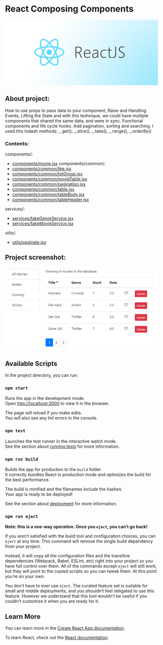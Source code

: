 # React Composing Components

![React.js](./images/reactjs.png)

## About project:

How to use props to pass data to your component, Raise and Handling Events, Lifting the State and with this texhnique, we could have multiple components that shared the same data, and were in sync. Functional components and life cycle hooks. Add pagination, sorting and searching.
I used this lodash methods: _.get(), _.slice(), _.take(), _.range(), \_.orderBy()

### Contents:

components/:

- [components/movie.jsx]('./src/components/movie.jsx')
  components/common/:
- [components/common/like.jsx]('./src/components/common/like.jsx')
- [components/common/listGroup.jsx]('./src/components/common/listGroup.jsx')
- [components/common/movieTable.jsx]('./src/components/common/movieTable.jsx')
- [components/common/pagination.jsx]('./src/components/common/pagination.jsx')
- [components/common/table.jsx]('./src/components/common/table.jsx')
- [components/common/tableBody.jsx]('./src/components/common/tableBody.jsx')
- [components/common/tableHeader.jsx]('./src/components/common/tableHeader.jsx')

services/:

- [services/fakeGenreService.jsx]('./src/services/fakeGenreService.jsx')
- [services/fakeMovieService.jsx]('./src/services/fakeMovieService.jsx')

utils/:

- [utils/paginate.jsx]('./src/utils/paginate.jsx')

## Project screenshot:

![example](./images/1.png)

## Available Scripts

In the project directory, you can run:

### `npm start`

Runs the app in the development mode.<br>
Open [http://localhost:3000](http://localhost:3000) to view it in the browser.

The page will reload if you make edits.<br>
You will also see any lint errors in the console.

### `npm test`

Launches the test runner in the interactive watch mode.<br>
See the section about [running tests](https://facebook.github.io/create-react-app/docs/running-tests) for more information.

### `npm run build`

Builds the app for production to the `build` folder.<br>
It correctly bundles React in production mode and optimizes the build for the best performance.

The build is minified and the filenames include the hashes.<br>
Your app is ready to be deployed!

See the section about [deployment](https://facebook.github.io/create-react-app/docs/deployment) for more information.

### `npm run eject`

**Note: this is a one-way operation. Once you `eject`, you can’t go back!**

If you aren’t satisfied with the build tool and configuration choices, you can `eject` at any time. This command will remove the single build dependency from your project.

Instead, it will copy all the configuration files and the transitive dependencies (Webpack, Babel, ESLint, etc) right into your project so you have full control over them. All of the commands except `eject` will still work, but they will point to the copied scripts so you can tweak them. At this point you’re on your own.

You don’t have to ever use `eject`. The curated feature set is suitable for small and middle deployments, and you shouldn’t feel obligated to use this feature. However we understand that this tool wouldn’t be useful if you couldn’t customize it when you are ready for it.

## Learn More

You can learn more in the [Create React App documentation](https://facebook.github.io/create-react-app/docs/getting-started).

To learn React, check out the [React documentation](https://reactjs.org/).
